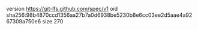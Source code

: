 version https://git-lfs.github.com/spec/v1
oid sha256:98b4870ccd1356aa27b7a0d6938be5230b8e6cc03ee2d5aae4a9267309a750e6
size 270
